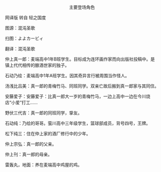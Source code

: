 <p align="center">主要登场角色</p>

网译版 转自 轻之国度

图源：混沌圣歌

扫图：よよカービィ

翻译：混沌圣歌

仲上真一郎：麦端高中1年B班学生。目标成为连环画作家而向出版社投稿中。是镇上代代相传的酿酒世家的独子。

石动乃绘：麦端高中1年A班学生。因其奇异言行被周围当作怪人。

汤浅比吕美：真一郎的青梅竹马、同班同学。双亲亡故后搬到真一郎家与其同住。

安藤爱子：安藤爱子：比真一郎大一岁的青梅竹马，一边上高中一边在今川烧店“小爱”打工……

野伏三代吉：真一郎的同班同学，挚友。

石动纯：乃绘的哥哥。萤川高中三年级学生，篮球部成员，背号四号，王牌。

松下纯三：住在仲上家的酒厂修行中的少年。

仲上宗弘：真一郎的父亲。

仲上刊：真一郎的母亲。

雷轰丸，地面：养在麦端高中鸡屋的鸡。

